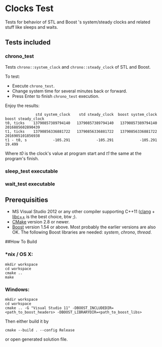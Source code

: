 # Clocks Test

Tests for behavior of STL and Boost <chrono>'s system/steady clocks and related stuff like sleeps and waits.

## Tests included

### chrono_test

Tests `chrono::system_clock` and `chrono::steady_clock` of STL and Boost.

To test:
* Execute `chrono_test`.
* Change system time for several minutes back or forward.
* Press Enter to finish `chrono_test` execution.

Enjoy the results:

                  std system_clock    std steady_clock  boost system_clock  boost steady_clock
    t0, ticks    13790857389794140   13790857389794140   13790857389794140    2016885602890439
    t1, ticks    13790856336881722   13790856336881722   13790856336881722    2016905101856938
    t1 - t0, s            -105.291            -105.291            -105.291              19.499

Where *t0* is the clock's value at program start and *t1* the same at the program's finish.


### sleep_test executable

### wait_test executable


## Prerequisities

* MS Visual Studio 2012 or any other compiler supporting C++11 ([clang](http://clang.llvm.org/) + [libc++](http://libcxx.llvm.org/) is the best choice, btw ;).
* [CMake](http://www.cmake.org/) version 2.8 or newer.
* [Boost](http://www.boost.org) version 1.54 or above. Most probably the earlier versions are also OK. The following Boost libraries are needed: *system*, *chrono*, *thread*.


##How To Build

### *nix / OS X:

    mkdir workspace
    cd workspace
    cmake ..
    make

### Windows:

    mkdir workspace
    cd workspace
    cmake .. -G "Visual Studio 11" -DBOOST_INCLUDEDIR=<path_to_boost_headers> -DBOOST_LIBRARYDIR=<path_to_boost_libs>

Then either build it by

    cmake --build . --config Release

or open generated solution file.
